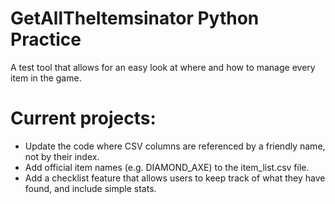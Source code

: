 # GetAllTheItemsinator Python Practice
A test tool that allows for an easy look at where and how to manage every item in the game.

# Current projects:
- Update the code where CSV columns are referenced by a friendly name, not by their index.
- Add official item names (e.g. DIAMOND_AXE) to the item_list.csv file.
- Add a checklist feature that allows users to keep track of what they have found, and include simple stats.
